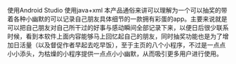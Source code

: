 使用Android Studio
使用java+xml
本产品通俗来讲可以理解为一个可以抽奖的带着各种小幽默的可以记录自己朋友具体细节的一款拥有彩蛋的app。主要来说就是可以把自己朋友对自己所干过的好事与感动瞬间全部记录下来，以便日后很少联系时候，看到本软件上面内容能够马上回忆起自己的朋友，同时抽奖功能也是为了增加日活量（以及督促作者早起去吃早饭），至于主页的八个小程序，不过是一点点小小添头，为枯燥的小程序提供一点点小小幽默，从而吸引更多用户进行使用。